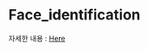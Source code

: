 # Face_identification

자세한 내용 : [Here](https://jjeamin.github.io/pi/2019/02/12/Face-Identification/)
